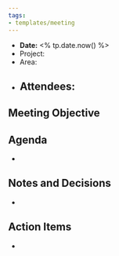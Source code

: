 ```yaml
---
tags:
- templates/meeting
---
```


- **Date:**  <% tp.date.now() %>
- Project:
- Area:
- **Attendees:** 
	- 

## Meeting Objective


## Agenda
- 

## Notes and Decisions
- 

## Action Items
- 
